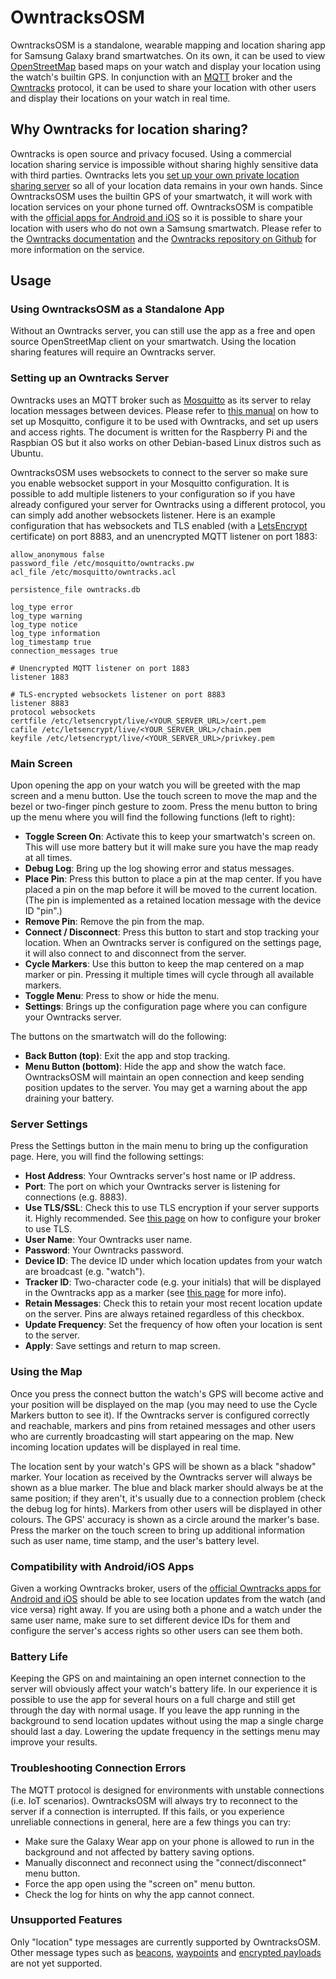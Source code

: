 # OwntracksOSM
OwntracksOSM is a standalone, wearable mapping and location sharing app for Samsung Galaxy brand smartwatches. On its own, it can be used to view [OpenStreetMap](https://www.openstreetmap.org) based maps on your watch and display your location using the watch's builtin GPS. In conjunction with an [MQTT](https://mqtt.org) broker and the [Owntracks](https://owntracks.org) protocol, it can be used to share your location with other users and display their locations on your watch in real time.

## Why Owntracks for location sharing?
Owntracks is open source and privacy focused. Using a commercial location sharing service is impossible without sharing highly sensitive data with third parties. Owntracks lets you [set up your own private location sharing server](https://owntracks.org/booklet/guide/broker) so all of your location data remains in your own hands. Since OwntracksOSM uses the builtin GPS of your smartwatch, it will work with location services on your phone turned off. OwntracksOSM is compatible with the [official apps for Android and iOS](https://owntracks.org/booklet/guide/apps) so it is possible to share your location with users who do not own a Samsung smartwatch. Please refer to the [Owntracks documentation](https://owntracks.org/booklet) and the [Owntracks repository on Github](https://github.com/owntracks) for more information on the service.

## Usage
### Using OwntracksOSM as a Standalone App
Without an Owntracks server, you can still use the app as a free and open source OpenStreetMap client on your smartwatch. Using the location sharing features will require an Owntracks server.

### Setting up an Owntracks Server
Owntracks uses an MQTT broker such as [Mosquitto](https://mosquitto.org) as its server to relay location messages between devices. Please refer to [this manual](https://owntracks.org/booklet/guide/broker) on how to set up Mosquitto, configure it to be used with Owntracks, and set up users and access rights. The document is written for the Raspberry Pi and the Raspbian OS but it also works on other Debian-based Linux distros such as Ubuntu.

OwntracksOSM uses websockets to connect to the server so make sure you enable websocket support in your Mosquitto configuration. It is possible to add multiple listeners to your configuration so if you have already configured your server for Owntracks using a different protocol, you can simply add another websockets listener. Here is an example configuration that has websockets and TLS enabled (with a [LetsEncrypt](https://letsencrypt.org) certificate) on port 8883, and an unencrypted MQTT listener on port 1883: 

```
allow_anonymous false
password_file /etc/mosquitto/owntracks.pw
acl_file /etc/mosquitto/owntracks.acl

persistence_file owntracks.db

log_type error
log_type warning
log_type notice
log_type information
log_timestamp true
connection_messages true

# Unencrypted MQTT listener on port 1883
listener 1883

# TLS-encrypted websockets listener on port 8883
listener 8883
protocol websockets
certfile /etc/letsencrypt/live/<YOUR_SERVER_URL>/cert.pem
cafile /etc/letsencrypt/live/<YOUR_SERVER_URL>/chain.pem
keyfile /etc/letsencrypt/live/<YOUR_SERVER_URL>/privkey.pem
```


### Main Screen
Upon opening the app on your watch you will be greeted with the map screen and a menu button. Use the touch screen to move the map and the bezel or two-finger pinch gesture to zoom. Press the menu button to bring up the menu where you will find the following functions (left to right):

* **Toggle Screen On**: Activate this to keep your smartwatch's screen on. This will use more battery but it will make sure you have the map ready at all times.
* **Debug Log**: Bring up the log showing error and status messages.
* **Place Pin**: Press this button to place a pin at the map center. If you have placed a pin on the map before it will be moved to the current location. (The pin is implemented as a retained location message with the device ID "pin".)
* **Remove Pin**: Remove the pin from the map.
* **Connect / Disconnect**: Press this button to start and stop tracking your location. When an Owntracks server is configured on the settings page, it will also connect to and disconnect from the server.
* **Cycle Markers**: Use this button to keep the map centered on a map marker or pin. Pressing it multiple times will cycle through all available markers.
* **Toggle Menu**: Press to show or hide the menu.
* **Settings**: Brings up the configuration page where you can configure your Owntracks server.

The buttons on the smartwatch will do the following:
* **Back Button (top)**: Exit the app and stop tracking.
* **Menu Button (bottom)**: Hide the app and show the watch face. OwntracksOSM will maintain an open connection and keep sending position updates to the server. You may get a warning about the app draining your battery.

### Server Settings
Press the Settings button in the main menu to bring up the configuration page. Here, you will find the following settings:

* **Host Address**: Your Owntracks server's host name or IP address.
* **Port**: The port on which your Owntracks server is listening for connections (e.g. 8883).
* **Use TLS/SSL**: Check this to use TLS encryption if your server supports it. Highly recommended. See [this page](https://owntracks.org/booklet/features/tls/#configure-tls-on-the-mosquitto-broker) on how to configure your broker to use TLS.
* **User Name**: Your Owntracks user name.
* **Password**: Your Owntracks password.
* **Device ID**: The device ID under which location updates from your watch are broadcast (e.g. "watch").
* **Tracker ID**: Two-character code (e.g. your initials) that will be displayed in the Owntracks app as a marker (see [this page](https://owntracks.org/booklet/features/tid) for more info).
* **Retain Messages**: Check this to retain your most recent location update on the server. Pins are always retained regardless of this checkbox.
* **Update Frequency**: Set the frequency of how often your location is sent to the server.
* **Apply**: Save settings and return to map screen.

### Using the Map
Once you press the connect button the watch's GPS will become active and your position will be displayed on the map (you may need to use the Cycle Markers button to see it). If the Owntracks server is configured correctly and reachable, markers and pins from retained messages and other users who are currently broadcasting will start appearing on the map. New incoming location updates will be displayed in real time.

The location sent by your watch's GPS will be shown as a black "shadow" marker. Your location as received by the Owntracks server will always be shown as a blue marker. The blue and black marker should always be at the same position; if they aren't, it's usually due to a connection problem (check the debug log for hints). Markers from other users will be displayed in other colours. The GPS' accuracy is shown as a circle around the marker's base. Press the marker on the touch screen to bring up additional information such as user name, time stamp, and the user's battery level.

### Compatibility with Android/iOS Apps
Given a working Owntracks broker, users of the [official Owntracks apps for Android and iOS](https://owntracks.org/booklet/guide/apps) should be able to see location updates from the watch (and vice versa) right away. If you are using both a phone and a watch under the same user name, make sure to set different device IDs for them and configure the server's access rights so other users can see them both.

### Battery Life
Keeping the GPS on and maintaining an open internet connection to the server will obviously affect your watch's battery life. In our experience it is possible to use the app for several hours on a full charge and still get through the day with normal usage. If you leave the app running in the background to send location updates without using the map a single charge should last a day. Lowering the update frequency in the settings menu may improve your results.

### Troubleshooting Connection Errors
The MQTT protocol is designed for environments with unstable connections (i.e. IoT scenarios). OwntracksOSM will always try to reconnect to the server if a connection is interrupted. If this fails, or you experience unreliable connections in general, here are a few things you can try:

* Make sure the Galaxy Wear app on your phone is allowed to run in the background and not affected by battery saving options.
* Manually disconnect and reconnect using the "connect/disconnect" menu button.
* Force the app open using the "screen on" menu button.
* Check the log for hints on why the app cannot connect.

### Unsupported Features
Only "location" type messages are currently supported by OwntracksOSM. Other message types such as [beacons](https://owntracks.org/booklet/features/beacons), [waypoints](https://owntracks.org/booklet/features/waypoints)
and [encrypted payloads](https://owntracks.org/booklet/features/encrypt) are not yet supported.
